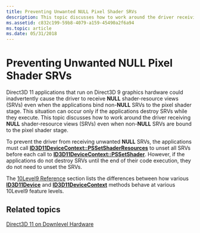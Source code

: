 ```yaml
---
title: Preventing Unwanted NULL Pixel Shader SRVs
description: This topic discusses how to work around the driver receiving NULL shader-resource views (SRVs) even when non-NULL SRVs are bound to the pixel shader stage.
ms.assetid: c832c199-59b8-4079-a159-45490a2f6a94
ms.topic: article
ms.date: 05/31/2018
---
```


# Preventing Unwanted NULL Pixel Shader SRVs

Direct3D 11 applications that run on Direct3D 9 graphics hardware could inadvertently cause the driver to receive **NULL** shader-resource views (SRVs) even when the applications bind non-**NULL** SRVs to the pixel shader stage. This situation can occur only if the applications destroy SRVs while they execute. This topic discusses how to work around the driver receiving **NULL** shader-resource views (SRVs) even when non-**NULL** SRVs are bound to the pixel shader stage.

To prevent the driver from receiving unwanted **NULL** SRVs, the applications must call [**ID3D11DeviceContext::PSSetShaderResources**](/windows/desktop/api/D3D11/nf-d3d11-id3d11devicecontext-pssetshaderresources) to unset all SRVs before each call to [**ID3D11DeviceContext::PSSetShader**](/windows/desktop/api/D3D11/nf-d3d11-id3d11devicecontext-pssetshader). However, if the applications do not destroy SRVs until the end of their code execution, they do not need to unset the SRVs.

The [10Level9 Reference](d3d11-graphics-reference-10level9.md) section lists the differences between how various [**ID3D11Device**](/windows/desktop/api/D3D11/nn-d3d11-id3d11device) and [**ID3D11DeviceContext**](/windows/desktop/api/D3D11/nn-d3d11-id3d11devicecontext) methods behave at various 10Level9 feature levels.

## Related topics

<dl> <dt>

[Direct3D 11 on Downlevel Hardware](overviews-direct3d-11-devices-downlevel.md)
</dt> </dl>

 

 




